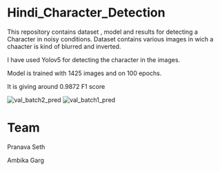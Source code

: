# Hindi_Character_Detection
This repository contains dataset , model and results for detecting a Character in noisy conditions. Dataset contains various images in wich a chaacter is kind of blurred and inverted.

I have used Yolov5 for detecting the character in the images.

Model is trained with 1425 images and on 100 epochs.

It is giving around 0.9872 F1 score

![val_batch2_pred](https://user-images.githubusercontent.com/60814171/151805574-aff194a5-4b58-42d8-bcce-17760508205f.jpg)
![val_batch1_pred](https://user-images.githubusercontent.com/60814171/151805601-5b2da44a-1a67-44e1-967b-fed4708a7ded.jpg)

# Team

Pranava Seth

Ambika Garg

